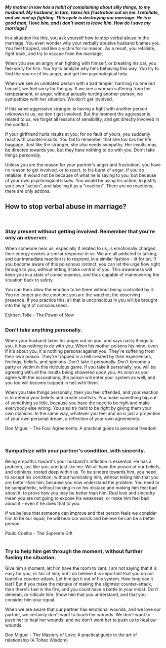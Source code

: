 ---
---

<em><strong>My mother in law has a habit of complaining about silly things, to my husband. My husband, in turn, takes his frustration out on me. I retaliate, and we end up fighting. This cycle is destroying our marriage. He is a good man, I love him, and I don't want to leave him. How do I save my marriage?</strong></em>

In a situation like this, you ask yourself how to stop verbal abuse in the marriage. You even wonder why your verbally abusive husband blames you. You feel trapped, and like a victim for no reason. As a result, you retaliate, fight back, and try to escape from the marriage.

When you see an angry man fighting with himself, or breaking his car, you feel sorry for him. You try to analyze why he's behaving this way. You try to find the source of his anger, and get him psychological help.

When we see an unrelated person with a bad temper, harming no one but himself, we feel sorry for the guy. If we see a woman suffering from her temperament, or anger, without actually hurting another person, we sympathize with her situation. We don't get involved.

If this same aggressive stranger, is having a fight with another person unknown to us, we don't get involved. But the moment the aggressor is related to us, we forget all lessons of sensibility, and get directly involved in the conflict.

If your girlfriend hurls insults at you, for no fault of yours, you suddenly react with counter-insults. You fail to remember that she too has her life baggage. Just like the stranger, she also needs sympathy. Her insults may be directed towards you, but they have nothing to do with you. Don't take things personally.

Unless you are the reason for your partner's anger and frustration, you have no reason to get involved, or to react, to his burst of anger. If you do retaliate, it would not be because of what he is saying to you, but because of your own psychological issues. You would be using his action, to justify your own "action", and labeling it as a "reaction". There are no reactions; there are only actions.
<h2>How to stop verbal abuse in marriage?</h2>
&nbsp;
<h3>Stay present without getting involved. Remember that you're only an observer.</h3>
When someone near us, especially if related to us, is emotionally charged, their energy evokes a similar response in us. We are all addicted to talking, and our immediate reaction is to respond, in a similar fashion - tit for tat. If you become aware of this poisonous instinct, you can let the urge flow right through to you, without letting it take control of you. This awareness will keep you in a state of consciousness, and thus capable of maneuvering the situation back to safety.
<div class="fq-quotation">

You can then allow the emotion to be there without being controlled by it. You no longer are the emotion; you are the watcher, the observing presence. If you practice this, all that is unconscious in you will be brought into the light of consciousness.
<div class="fq-quotation-author">

Eckhart Tolle - The Power of Now

</div>
</div>
<h2></h2>
<h3>Don't take anything personally.</h3>
When your husband takes his anger out on you, and says nasty things to you, it has nothing to do with you. When his mother poisons his mind, even if it's about you, it is nothing personal against you. They're suffering from their own poison. They're trapped in a hell created by their experiences, feelings, beliefs, and opinions. Don't take it personally. Don't become a party or victim in this ridiculous game. If you take it personally, you will be agreeing with all the insults being showered upon you. As soon as you agree with the accusations, the poison will enter your system as well, and you too will become trapped in hell with them.
<div class="fq-quotation">

When you take things personally, then you feel offended, and your reaction is to defend your beliefs and create conflicts. You make something big out of something so little, because you have the need to be right and make everybody else wrong. You also try hard to be right by giving them your own opinions. In the same way, whatever you feel and do is just a projection of your own personal dream, a reflection of your own agreements.
<div class="fq-quotation-author">

Don Miguel - The Four Agreements: A practical guide to personal freedom

</div>
</div>
&nbsp;
<h3>Sympathize with your partner's condition, with sincerity.</h3>
Being empathic toward's your husband's infliction is essential. He has a problem, just like you, and just like me. We all have the poison of our beliefs, and opinions, rooted deep within us. To be sincere towards him, you need to accept his condition, without humiliating him; without telling him that you are better than him, because you now understand the problem. You need to be sympathetic, without locking in on his mistake and making him feel bad about it, to prove how you may be better than him. Real love and sincerity mean you are not going to expose his weakness, or make him feel bad about it - even if he does that to you.
<div class="fq-quotation">

If we believe that someone can improve and that person feels we consider him to be our equal, he will hear our words and believe he can be a better person
<div class="fq-quotation-author">Paulo Coelho - The Supreme Gift</div>
</div>
&nbsp;
<h3>Try to help him get through the moment, without further fueling the situation.</h3>
Give him a moment, let him have the room to vent. I am not saying that it is easy for you, or fair of him; but I do believe it is important that you do not launch a counter-attack. Let him get it out of his system. How long can it last? But if you make the mistake of making the slightest counter-attack, then there's fuel in the fire, and you could have a battle in your midst. Don't demean, or ridicule him. Show him that you understand, and that you consider him your equal.
<div>
<div class="fq-quotation">

When we are aware that our partner has emotional wounds, and we love our partner, we certainly don't want to touch her wounds. We don't want to push her to heal her wounds, and we don't want her to push us to heal our wounds.
<div class="fq-quotation-author">

Don Miguel - The Mastery of Love: A practical guide to the art of relationship (A Toltec Wisdom)

</div>
</div>
</div>
